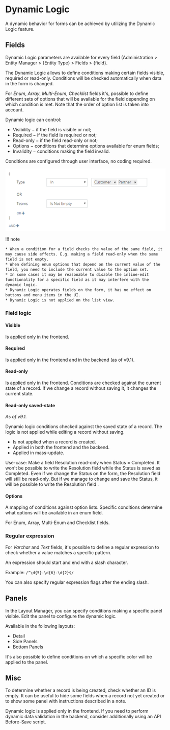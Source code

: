 # Dynamic Logic

A dynamic behavior for forms can be achieved by utilizing the Dynamic Logic feature.

## Fields

Dynamic Logic parameters are available for every field (Administration > Entity Manager > {Entity Type} > Fields > {field}.

The Dynamic Logic allows to define conditions making certain fields visible, required or read-only. Conditions will be
checked automatically when data in the form is changed.

For *Enum*, *Array*, *Multi-Enum*, *Checklist* fields it's, possible to define different sets of options that will be
available for the field depending on which condition is met. Note that the order of option list is taken into account.

Dynamic logic can control:

* Visibility − if the field is visible or not;
* Required − if the field is required or not;
* Read-only − if the field read-only or not;
* Options − conditions that determine options available for enum fields;
* Invalidity − conditions making the field invalid.

Conditions are configured through user interface, no coding required.

![Condition builder](https://raw.githubusercontent.com/espocrm/documentation/master/docs/_static/images/administration/dynamic-logic/1.png)

!!! note

    * When a condition for a field checks the value of the same field, it may cause side effects. E.g. making a field read-only when the same field is not empty.
    * When defining enum options that depend on the current value of the field, you need to include the current value to the option set.
    * In some cases it may be reasonable to disable the inline-edit functionality for a specific field as it may interfere with the dynamic logic.
    * Dynamic Logic operates fields on the form, it has no effect on buttons and menu items in the UI.
    * Dynamic Logic is not applied on the list view.

### Field logic

#### Visible

Is applied only in the frontend.

#### Required

Is applied only in the frontend and in the backend (as of v9.1).

#### Read-only

Is applied only in the frontend. Conditions are checked against the current state of a record. If we change a record without saving it, it changes the current state.

#### Read-only saved-state

*As of v9.1.*

Dynamic logic conditions checked against the saved state of a record. The logic is not applied while editing a record without saving.

* Is not applied when a record is created.
* Applied in both the frontend and the backend.
* Applied in mass-update.

Use-case: Make a field Resolution read-only when Status = Completed. It won't be possible to write the Resolution field while the Status is saved as Completed. Even if we change the Status on the form, the Resolution field will still be read-only. But if we manage to change and save the Status, it will be possible to write the Resolution field .

#### Options

A mapping of conditions against option lists. Specific conditions determine what options will be available in an enum field.

For Enum, Array, Multi-Enum and Checklist fields.

### Regular expression

For *Varchar* and *Text* fields, it's possible to define a regular expression to check whether a value matches a specific
pattern.

An expression should start and end with a slash character.

Example: `/^\d{5}-\d{6}-\d{2}$/`

You can also specify regular expression flags after the ending slash.

## Panels

In the Layout Manager, you can specify conditions making a specific panel visible. Edit the panel to configure the dynamic logic.

Available in the following layouts:

* Detail
* Side Panels
* Bottom Panels

It's also possible to define conditions on which a specific color will be applied to the panel.

## Misc

To determine whether a record is being created, check whether an ID is empty. It can be useful to hide some fields when a record not yet created or to show some panel with instructions described in a note.

Dynamic logic is applied only in the frontend. If you need to perform dynamic data validation in the backend, consider additionally using an API Before-Save script.

